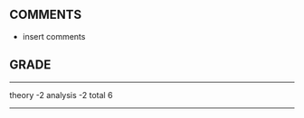 ## COMMENTS

- insert comments

## GRADE

----        ----
theory        -2
analysis      -2
total           6
----        ----
